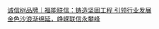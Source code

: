   
[诚信树品牌｜福能联信：铸造坚固工程 引领行业发展](http://www.dianyue.me/archives/004/5gj5plg8t7uoslwk/)  
[金色沙浪渐绵延，峥嵘联信永攀峰](http://www.dianyue.me/archives/057/ns6514g0nzmfnmul/)
